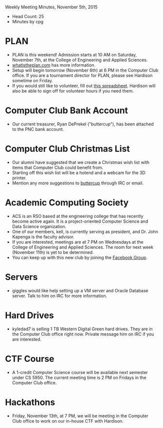 Weekly Meeting Minutes, November 5th, 2015

- Head Count: 25
- Minutes by cpg

# PLAN

- PLAN is this weekend! Admission starts at 10 AM on Saturday, November 7th, at the College of Engineering and Applied Sciences.
- [whatistheplan.com](https://whatistheplan.com) has more information.
- Setup will begin tomorrow (November 6th) at 6 PM in the Computer Club office. If you are a tournament director for PLAN, please see Hardison sometime on Friday.
- If you would still like to volunteer, fill out [this spreadsheet](https://docs.google.com/spreadsheets/d/1fIOnKBz4Os9gYwZacDt0zk-agrgyg9ZXDLaI0IATNcY/edit#gid=0). Hardison will also be able to sign off for volunteer hours if you need them.

# Computer Club Bank Account

- Our current treasurer, Ryan DePrekel ("buttercup"), has been attached to the PNC bank account.

# Computer Club Christmas List

- Our alumni have suggested that we create a Christmas wish list with items that Computer Club could benefit from.
- Starting off this wish list will be a hotend and a webcam for the 3D printer.
- Mention any more suggestions to [buttercup](buttercup@yakko.cs.wmich.edu) through IRC or email.

# Academic Computing Society

- ACS is an RSO based at the engineering college that has recently become active again. It is a project-oriented Computer Science and Data Science organization.
- One of our members, kell, is currently serving as president, and Dr. John Kapenga is the faculty advisor.
- If you are interested, meetings are at 7 PM on Wednesdays at the College of Engineering and Applied Sciences. The room for next week (November 11th) is yet to be determined.
- You can keep up with this new club by joining the [Facebook Group](https://www.facebook.com/groups/ACSWMU/).

# Servers

- giggles would like help setting up a VM server and Oracle Database server. Talk to him on IRC for more information.

# Hard Drives

- kyledad7 is selling 1 TB Western Digital Green hard drives. They are in the Computer Club office right now. Private message him on IRC if you are interested.

# CTF Course

- A 1-credit Computer Science course will be available next semester under CS 5950. The current meeting time is 2 PM on Fridays in the Computer Club office.

# Hackathons

- Friday, November 13th, at 7 PM, we will be meeting in the Computer Club office to work on our in-house CTF with Hardison.
